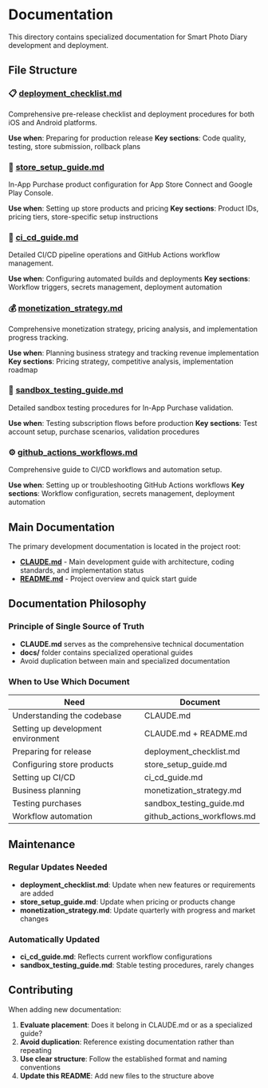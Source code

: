 # Documentation

This directory contains specialized documentation for Smart Photo Diary development and deployment.

## File Structure

### 📋 [deployment_checklist.md](deployment_checklist.md)
Comprehensive pre-release checklist and deployment procedures for both iOS and Android platforms.

**Use when**: Preparing for production release
**Key sections**: Code quality, testing, store submission, rollback plans

### 🏪 [store_setup_guide.md](store_setup_guide.md)
In-App Purchase product configuration for App Store Connect and Google Play Console.

**Use when**: Setting up store products and pricing
**Key sections**: Product IDs, pricing tiers, store-specific setup instructions

### 🚀 [ci_cd_guide.md](ci_cd_guide.md)
Detailed CI/CD pipeline operations and GitHub Actions workflow management.

**Use when**: Configuring automated builds and deployments
**Key sections**: Workflow triggers, secrets management, deployment automation

### 💰 [monetization_strategy.md](monetization_strategy.md)
Comprehensive monetization strategy, pricing analysis, and implementation progress tracking.

**Use when**: Planning business strategy and tracking revenue implementation
**Key sections**: Pricing strategy, competitive analysis, implementation roadmap

### 🧪 [sandbox_testing_guide.md](sandbox_testing_guide.md)
Detailed sandbox testing procedures for In-App Purchase validation.

**Use when**: Testing subscription flows before production
**Key sections**: Test account setup, purchase scenarios, validation procedures

### ⚙️ [github_actions_workflows.md](github_actions_workflows.md)
Comprehensive guide to CI/CD workflows and automation setup.

**Use when**: Setting up or troubleshooting GitHub Actions workflows
**Key sections**: Workflow configuration, secrets management, deployment automation

## Main Documentation

The primary development documentation is located in the project root:

- **[CLAUDE.md](../CLAUDE.md)** - Main development guide with architecture, coding standards, and implementation status
- **[README.md](../README.md)** - Project overview and quick start guide

## Documentation Philosophy

### Principle of Single Source of Truth
- **CLAUDE.md** serves as the comprehensive technical documentation
- **docs/** folder contains specialized operational guides
- Avoid duplication between main and specialized documentation

### When to Use Which Document

| Need | Document |
|------|----------|
| Understanding the codebase | CLAUDE.md |
| Setting up development environment | CLAUDE.md + README.md |
| Preparing for release | deployment_checklist.md |
| Configuring store products | store_setup_guide.md |
| Setting up CI/CD | ci_cd_guide.md |
| Business planning | monetization_strategy.md |
| Testing purchases | sandbox_testing_guide.md |
| Workflow automation | github_actions_workflows.md |

## Maintenance

### Regular Updates Needed
- **deployment_checklist.md**: Update when new features or requirements are added
- **store_setup_guide.md**: Update when pricing or products change
- **monetization_strategy.md**: Update quarterly with progress and market changes

### Automatically Updated
- **ci_cd_guide.md**: Reflects current workflow configurations
- **sandbox_testing_guide.md**: Stable testing procedures, rarely changes

## Contributing

When adding new documentation:

1. **Evaluate placement**: Does it belong in CLAUDE.md or as a specialized guide?
2. **Avoid duplication**: Reference existing documentation rather than repeating
3. **Use clear structure**: Follow the established format and naming conventions
4. **Update this README**: Add new files to the structure above